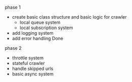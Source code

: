 phase 1
- create basic class structure and basic logic for crawler
	* local queue system
	* local subscription system
- add logging system
- add error handling
Done

phase 2
- throttle system
- stateful crawler
- handle skipped urls
- basic async system
